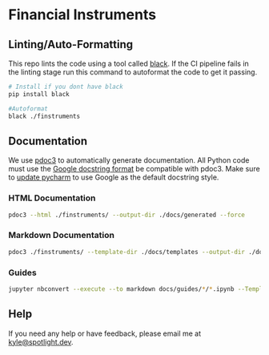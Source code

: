 # Financial Instruments

## Linting/Auto-Formatting

This repo lints the code using a tool called [black](https://github.com/psf/black). If the CI pipeline fails in the 
linting stage run this command to autoformat the code to get it passing.

```bash
# Install if you dont have black
pip install black

#Autoformat
black ./finstruments
```

## Documentation

We use [pdoc3](https://medium.com/cemac/simple-documentation-generation-in-python-using-pdoc-16fb86eb5cd5) to
automatically generate documentation. All Python code must use
the [Google docstring format](https://sphinxcontrib-napoleon.readthedocs.io/en/latest/example_google.html) be compatible
with pdoc3. Make sure
to [update pycharm](https://intellij-support.jetbrains.com/hc/en-us/community/posts/115000784410/comments/115000640424)
to use Google as the default docstring style.

### HTML Documentation

```bash
pdoc3 --html ./finstruments/ --output-dir ./docs/generated --force
```

### Markdown Documentation

```bash
pdoc3 ./finstruments/ --template-dir ./docs/templates --output-dir ./docs/md --force --config='docformat="google"'
```

### Guides

```bash
jupyter nbconvert --execute --to markdown docs/guides/*/*.ipynb --TemplateExporter.extra_template_basedirs=docs --template=jupyter-templates
```

## Help

If you need any help or have feedback, please email me at [kyle@spotlight.dev](mailto:kyle@spotlight.dev).
